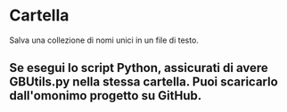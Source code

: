 # Cartella
Salva una collezione di nomi unici in un file di testo.

## Se esegui lo script Python, assicurati di avere GBUtils.py nella stessa cartella. Puoi scaricarlo dall'omonimo progetto su GitHub.